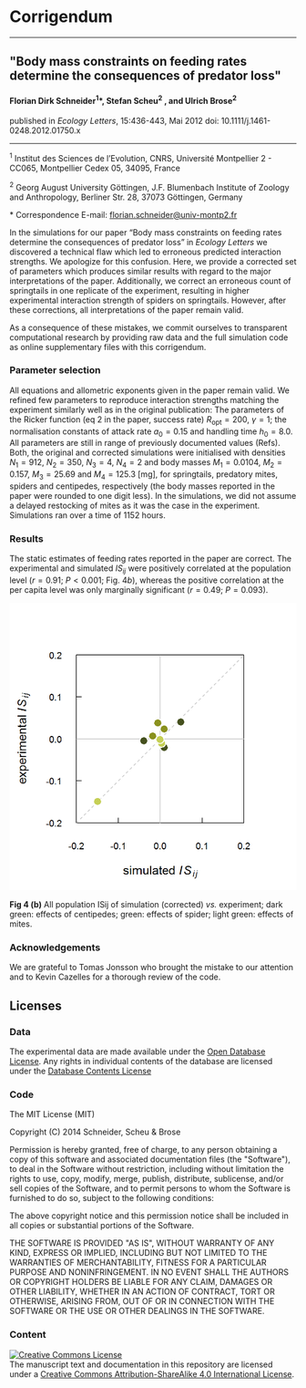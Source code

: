 # Corrigendum 

-----

## "Body mass constraints on feeding rates determine the consequences of predator loss"


####  Florian Dirk Schneider<sup>1</sup>*, Stefan Scheu<sup>2</sup> , and Ulrich Brose<sup>2</sup>


published in *Ecology Letters*, 15:436-443, Mai 2012
doi: 10.1111/j.1461-0248.2012.01750.x

----

<sup>1</sup> Institut des Sciences de l’Evolution, CNRS, Université Montpellier 2 - CC065, Montpellier Cedex 05, 34095, France

<sup>2</sup> Georg August University Göttingen, J.F. Blumenbach Institute of Zoology and Anthropology, Berliner Str. 28, 37073 Göttingen, Germany

\* Correspondence E-mail: florian.schneider@univ-montp2.fr


In the simulations for our paper “Body mass constraints on feeding rates determine the consequences of predator loss” in *Ecology Letters* we discovered a technical flaw which led to erroneous predicted interaction strengths. We apologize for this confusion. 
Here, we provide a corrected set of parameters which produces similar results with regard to the major interpretations of the paper. 
Additionally, we correct an erroneous count of springtails in one replicate of the experiment, resulting in higher experimental interaction strength of spiders on springtails. 
However, after these corrections, all interpretations of the paper remain valid.

As a consequence of these mistakes, we commit ourselves to transparent computational research by providing raw data and the full simulation code as online supplementary files with this corrigendum.

### Parameter selection
All equations and allometric exponents given in the paper remain valid. We refined few parameters to reproduce interaction strengths matching the experiment similarly well as in the original publication: The parameters of the Ricker function (eq 2 in the paper, success rate) $R_\mathrm{opt} = 200$, $γ = 1$; the normalisation constants of attack rate $a_0 = 0.15$ and handling time $h_0 = 8.0$. All parameters are still in range of previously documented values (Refs). Both, the original and corrected simulations were initialised with densities $N_1 = 912$, $N_2 = 350$, $N_3 = 4$, $N_4 = 2$ and body masses $M_1 = 0.0104$, $M_2 = 0.157$, $M_3 = 25.69$ and $M_4 = 125.3$ [mg], for springtails, predatory mites, spiders and centipedes, respectively (the body masses reported in the paper were rounded to one digit less). In the simulations, we did not assume a delayed restocking of mites as it was the case in the experiment. Simulations ran over a time of 1152 hours.

### Results

The static estimates of feeding rates reported in the paper are correct. The experimental and simulated $IS_{ij}$ were positively correlated at the population level ($r = 0.91$; $P < 0.001$; Fig. 4*b*), whereas the positive correlation at the per capita level was only marginally significant ($r = 0.49$; $P = 0.093$). 

![Fig 4 (b) All population ISij of simulation (corrected) vs. experiment; dark green: effects of centipedes; green: effects of spider; light green: effects of mites.](manuscript/schneider_fig4b.png)

**Fig 4 (b)** All population ISij of simulation (corrected) *vs.* experiment; dark green: effects of centipedes; green: effects of spider; light green: effects of mites.

### Acknowledgements

We are grateful to Tomas Jonsson who brought the mistake to our attention and to Kevin Cazelles for a thorough review of the code.

## Licenses

### Data

The experimental data are made available under the [Open Database License](http://opendatacommons.org/licenses/odbl/1.0/). Any rights in individual contents of the database are licensed under the [Database Contents License](http://opendatacommons.org/licenses/dbcl/1.0/)

### Code

The MIT License (MIT)

Copyright (C) 2014  Schneider, Scheu & Brose

Permission is hereby granted, free of charge, to any person obtaining a copy
of this software and associated documentation files (the "Software"), to deal
in the Software without restriction, including without limitation the rights
to use, copy, modify, merge, publish, distribute, sublicense, and/or sell
copies of the Software, and to permit persons to whom the Software is
furnished to do so, subject to the following conditions:

The above copyright notice and this permission notice shall be included in
all copies or substantial portions of the Software.

THE SOFTWARE IS PROVIDED "AS IS", WITHOUT WARRANTY OF ANY KIND, EXPRESS OR
IMPLIED, INCLUDING BUT NOT LIMITED TO THE WARRANTIES OF MERCHANTABILITY,
FITNESS FOR A PARTICULAR PURPOSE AND NONINFRINGEMENT. IN NO EVENT SHALL THE
AUTHORS OR COPYRIGHT HOLDERS BE LIABLE FOR ANY CLAIM, DAMAGES OR OTHER
LIABILITY, WHETHER IN AN ACTION OF CONTRACT, TORT OR OTHERWISE, ARISING FROM,
OUT OF OR IN CONNECTION WITH THE SOFTWARE OR THE USE OR OTHER DEALINGS IN
THE SOFTWARE.

### Content

<a rel="license" href="http://creativecommons.org/licenses/by-sa/4.0/"><img alt="Creative Commons License" style="border-width:0" src="https://i.creativecommons.org/l/by-sa/4.0/88x31.png" /></a><br />The manuscript text and documentation in this repository are licensed under a <a rel="license" href="http://creativecommons.org/licenses/by-sa/4.0/">Creative Commons Attribution-ShareAlike 4.0 International License</a>.
